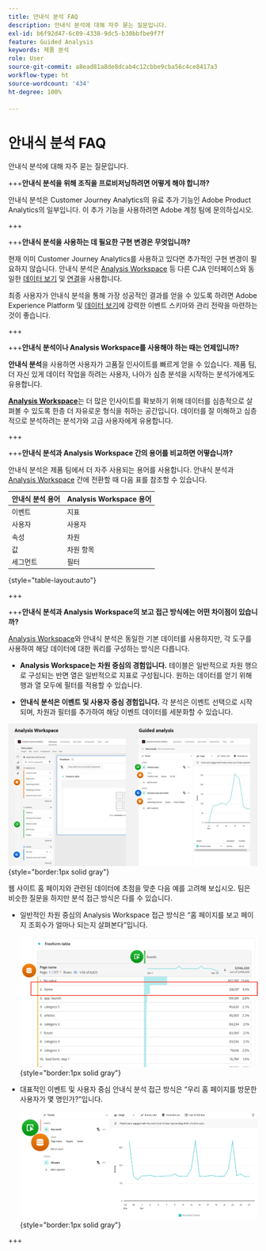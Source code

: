 ```yaml
---
title: 안내식 분석 FAQ
description: 안내식 분석에 대해 자주 묻는 질문입니다.
exl-id: b6f92d47-6c09-4338-9dc5-b30bbfbe9f7f
feature: Guided Analysis
keywords: 제품 분석
role: User
source-git-commit: a8ead81a8de8dcab4c12cbbe9cba56c4ce8417a3
workflow-type: ht
source-wordcount: '434'
ht-degree: 100%

---
```


# 안내식 분석 FAQ

안내식 분석에 대해 자주 묻는 질문입니다.

+++**안내식 분석을 위해 조직을 프로비저닝하려면 어떻게 해야 합니까?**

안내식 분석은 Customer Journey Analytics의 유료 추가 기능인 Adobe Product Analytics의 일부입니다. 이 추가 기능을 사용하려면 Adobe 계정 팀에 문의하십시오.

+++

+++**안내식 분석을 사용하는 데 필요한 구현 변경은 무엇입니까?**

현재 이미 Customer Journey Analytics를 사용하고 있다면 추가적인 구현 변경이 필요하지 않습니다. 안내식 분석은 [Analysis Workspace](../analysis-workspace/home.md) 등 다른 CJA 인터페이스와 동일한 [데이터 보기](../data-views/data-views.md) 및 [연결](../connections/overview.md)을 사용합니다.

최종 사용자가 안내식 분석을 통해 가장 성공적인 결과를 얻을 수 있도록 하려면 Adobe Experience Platform 및 [데이터 보기](../data-views/data-views.md)에 강력한 이벤트 스키마와 관리 전략을 마련하는 것이 좋습니다.

+++

+++**안내식 분석이나 Analysis Workspace를 사용해야 하는 때는 언제입니까?**

**안내식 분석**&#x200B;을 사용하면 사용자가 고품질 인사이트를 빠르게 얻을 수 있습니다. 제품 팀, 더 자신 있게 데이터 작업을 하려는 사용자, 나아가 심층 분석을 시작하는 분석가에게도 유용합니다.

**[Analysis Workspace](../analysis-workspace/home.md)**&#x200B;는 더 많은 인사이트를 확보하기 위해 데이터를 심층적으로 살펴볼 수 있도록 한층 더 자유로운 형식을 취하는 공간입니다. 데이터를 잘 이해하고 심층적으로 분석하려는 분석가와 고급 사용자에게 유용합니다.

+++

+++**안내식 분석과 Analysis Workspace 간의 용어를 비교하면 어떻습니까?**

안내식 분석은 제품 팀에서 더 자주 사용되는 용어를 사용합니다. 안내식 분석과 [Analysis Workspace](../analysis-workspace/home.md) 간에 전환할 때 다음 표를 참조할 수 있습니다.

| 안내식 분석 용어 | Analysis Workspace 용어 |
| --- | --- |
| 이벤트 | 지표 |
| 사용자 | 사용자 |
| 속성 | 차원 |
| 값 | 차원 항목 |
| 세그먼트 | 필터 |

{style="table-layout:auto"}

+++

+++**안내식 분석과 Analysis Workspace의 보고 접근 방식에는 어떤 차이점이 있습니까?**

[Analysis Workspace](../analysis-workspace/home.md)와 안내식 분석은 동일한 기본 데이터를 사용하지만, 각 도구를 사용하여 해당 데이터에 대한 쿼리를 구성하는 방식은 다릅니다.

* **Analysis Workspace는 차원 중심의 경험입니다.** 테이블은 일반적으로 차원 행으로 구성되는 반면 열은 일반적으로 지표로 구성됩니다. 원하는 데이터를 얻기 위해 행과 열 모두에 필터를 적용할 수 있습니다.

* **안내식 분석은 이벤트 및 사용자 중심 경험입니다.** 각 분석은 이벤트 선택으로 시작되며, 차원과 필터를 추가하여 해당 이벤트 데이터를 세분화할 수 있습니다.

![Analysis Workspace 및 안내식 분석 보기](assets/structure.png){style="border:1px solid gray"}

웹 사이트 홈 페이지와 관련된 데이터에 초점을 맞춘 다음 예를 고려해 보십시오. 팀은 비슷한 질문을 하지만 분석 접근 방식은 다를 수 있습니다.

* 일반적인 차원 중심의 Analysis Workspace 접근 방식은 “홈 페이지를 보고 페이지 조회수가 얼마나 되는지 살펴본다”입니다.

  ![차원 중심](assets/dimension-centered.png){style="border:1px solid gray"}

* 대표적인 이벤트 및 사용자 중심 안내식 분석 접근 방식은 “우리 홈 페이지를 방문한 사용자가 몇 명인가?”입니다.

  ![이벤트 중심](assets/event-centered.png){style="border:1px solid gray"}

+++
